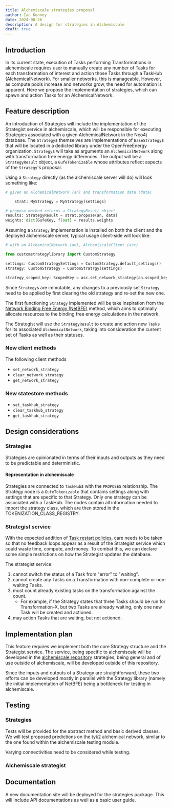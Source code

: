 ```yaml
---
title: Alchemiscale strategies proposal
author: Ian Kenney
date: 2024-08-26
description: A design for strategies in Alchemiscale
draft: true
---
```


## Introduction

In its current state, execution of Tasks performing Transformations in alchemiscale requires user to manually create any number of Tasks for each transformation of interest and action those Tasks through a TaskHub (AlchemicalNetwork).
For smaller networks, this is manageable.
However, as compute pools increase and networks grow, the need for automation is apparent.
Here we propose the implementation of strategies, which can spawn and action Tasks for an AlchemicalNetwork.

## Feature description

An introduction of Strategies will include the implementation of the Strategist service in alchemiscale, which will be responsible for executing Strategies associated with a given AlchemicalNetwork in the Neo4j database.
The `Strategy`s themselves are implementations of `BaseStrategy`s that will be located in a dedicted library under the OpenFreeEnergy organization.
`Strategy`s will take as arguments an `AlchemicalNetwork` along with transformation free energy differences.
The output will be a `StrategyResult` object, a `GufeTokenizable` whose attributes reflect aspects of the `Strategy`'s proposal.

Using a `Strategy` directly (as the alchemiscale server will do) will look something like:

```python
# given an AlchemicalNetwork (an) and transformation data (data)

	strat: MyStrategy = MyStrategy(settings)

# propose method returns a StrategyResult object
results: StrategyResult = strat.propose(an, data)
weights: dict[GufeKey, float] = results.weights
```

Assuming a `Strategy` implementation is installed on both the client and the deployed alchemiscale server, typical usage client-side will look like:

```python
# with an AlchemicalNetwork (an), AlchemiscaleClient (asc)

from customstrategylibrary import CustomStrategy

settings: CustomStrategySettings = CustomStrategy.default_settings()
strategy: CustomStrategy = CustomStratrgy(settings)

strategy_scoped_key: ScopedKey = asc.set_network_strategy(an.scoped_key, strategy)
```

Since `Strategy`s are immutable, any changes to a previously set `Strategy` need to be applied by first clearing the old strategy and re-set the new one.

The first functioning `Strategy` implemented will be take inspiration from the [Network Binding Free Energy (NetBFE)](https://pubs.acs.org/doi/10.1021/acs.jctc.1c00703) method, which aims to optimally allocate resources to the binding free energy calculations in the network.

The Strategist will use the `StrategyResult` to create and action new `Task`s for its associated `AlchemicalNetwork`, taking into consideration the current set of Tasks as well as their statuses.

### New client methods

The following client methods 

- `set_network_strategy`
- `clear_network_strategy`
- `get_network_strategy`

### New statestore methods

- `set_taskhub_strategy`
- `clear_taskhub_strategy`
- `get_taskhub_strategy`

## Design considerations

### Strategies

Strategies are opinionated in terms of their inputs and outputs as they need to be predictable and deterministic.

#### Representation in alchemiscale

Strategies are connected to `TaskHub`s with the `PROPOSES` relationship.
The Strategy node is a `GufeTokenizable` that contains settings along with settings that are specific to that Strategy.
Only one strategy can be associated with a TaskHub.
The nodes contain all information needed to import the strategy class, which are then stored in the TOKENIZATION_CLASS_REGISTRY.

### Strategist service

With the expected addition of [Task restart policies](../taskrestartpolicy), care needs to be taken so that no feedback loops appear as a result of the Strategist service which could waste time, compute, and money.
To combat this, we can declare some simple restrictions on how the Strategist updates the database.

The strategist service:

1. cannot switch the status of a Task from "error" to "waiting".
1. cannot create any Tasks on a Transformation with non-complete or non-waiting Tasks.
1. must count already existing tasks on the transformation against the count.
    - For example, if the Strategy states that three Tasks should be run for Transformation-X, but two Tasks are already waiting, only one new Task will be created and actioned.
1. may action Tasks that are waiting, but not actioned.

## Implementation plan

This feature requires we implement both the core Strategy structure and the Strategist service.
The service, being specific to alchemiscale will be developed in the [alchemiscale repository](https://github.com/openforcefield/alchemiscale) strategies, being general and of use outside of alchemiscale, will be developed outside of this repository.

Since the inputs and outputs of a Strategy are straightforward, these two efforts can be developed mostly in parallel with the Strategy library (namely the initial implementation of NetBFE) being a bottleneck for testing in alchemiscale.

## Testing

### Strategies

Tests will be provided for the abstract method and basic derived classes.
We will test proposed predictions on the tyk2 alchemical network, similar to the one found within the alchemiscale testing module.

Varying connectivities need to be considered while testing.

### Alchemiscale strategist

## Documentation

A new documentation site will be deployed for the strategies package.
This will include API documentations as well as a basic user guide.


